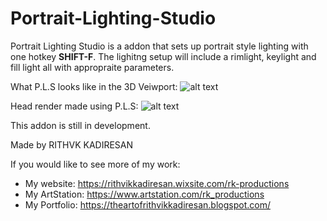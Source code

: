 # Portrait-Lighting-Studio
Portrait Lighting Studio is a addon that sets up portrait style lighting with one hotkey **SHIFT-F**. The lighitng setup will include a rimlight, keylight and fill light all with appropraite parameters.

What P.L.S looks like in the 3D Veiwport:
![alt text](https://user-images.githubusercontent.com/71163710/93732471-d87f7a80-fc14-11ea-87d7-0d42bbb59226.png "P.L.S in the 3D veiwport")

Head render made using P.L.S:
![alt text](https://user-images.githubusercontent.com/71163710/93732463-cd2c4f00-fc14-11ea-850a-cce9ec411057.png "P.L.S head render demo")

This addon is still in development.

Made by RITHVK KADIRESAN

If you would like to see more of my work:
* My website: https://rithvikkadiresan.wixsite.com/rk-productions
* My ArtStation: https://www.artstation.com/rk_productions
* My Portfolio: https://theartofrithvikkadiresan.blogspot.com/
